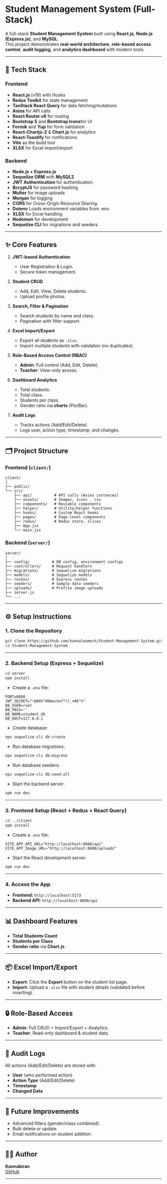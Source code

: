 # Student Management System (Full-Stack)

A full-stack **Student Management System** built using **React.js**, **Node.js (Express.js)**, and **MySQL**.  
This project demonstrates **real-world architecture**, **role-based access control**, **audit logging**, and **analytics dashboard** with modern tools.

---

## 🚀 Tech Stack

### **Frontend**
- **React.js** (v19) with Hooks
- **Redux Toolkit** for state management
- **TanStack React Query** for data fetching/mutations
- **Axios** for API calls
- **React Router v6** for routing
- **Bootstrap 5** and **Bootstrap Icons**for UI
- **Formik** and **Yup** for form validation
- **React-Chartjs-2** & **Chart.js** for analytics
- **React-Toastify** for notifications
- **Vite** as the build tool
- **XLSX** for Excel import/export

### **Backend**
- **Node.js + Express.js**
- **Sequelize ORM** with **MySQL2**
- **JWT Authentication** for authentication.
- **BcryptJS** for password hashing
- **Multer** for image uploads
- **Morgan** for logging
- **CORS**  for Cross-Origin Resource Sharing.
- **Dotenv**  Loads environment variables from .env.
- **XLSX** for Excel handling
- **Nodemon** for development
- **Sequelize CLI** for migrations and seeders

---

## ✨ Core Features
1. **JWT-based Authentication**
   - User Registration & Login.
   - Secure token management.

2. **Student CRUD**
   - Add, Edit, View, Delete students.
   - Upload profile photos.

3. **Search, Filter & Pagination**
   - Search students by name and class.
   - Pagination with filter support.

4. **Excel Import/Export**
   - Export all students as `.xlsx`.
   - Import multiple students with validation (no duplicates).

5. **Role-Based Access Control (RBAC)**
   - **Admin**: Full control (Add, Edit, Delete).
   - **Teacher**: View-only access.

6. **Dashboard Analytics**
   - Total students.
   - Total class.
   - Students per class.
   - Gender ratio via **charts** (Pie/Bar).

7. **Audit Logs**
   - Tracks actions (Add/Edit/Delete).
   - Logs user, action type, timestamp, and changes.

---

## 🗂️ Project Structure

### **Frontend (`client/`)**
```
client/
│
├── public/
└── src/
    ├── api/          # API calls (Axios instances)
    ├── assets/       # Images, icons , css
    ├── components/   # Reusable components
    ├── helper/       # Utility/helper functions
    ├── hooks/        # Custom React hooks
    ├── pages/        # Page-level components
    ├── redux/        # Redux store, slices
    ├── App.jsx
    └── main.jsx
```

### **Backend (`server/`)**
```
server/
│
├── config/          # DB config, environment configs
├── controllers/     # Request handlers
├── migrations/      # Sequelize migrations
├── models/          # Sequelize models
├── routes/          # Express routes
├── seeders/         # Sample data seeders
├── uploads/         # Profile image uploads
├── server.js
└── ...
```

---

## ⚙️ Setup Instructions

### **1. Clone the Repository**
```bash
git clone https://github.com/kannaleomech/Student-Management-System.git
cd Student-Management-System
```

---

### **2. Backend Setup (Express + Sequelize)**
```bash
cd server
npm install
```

- Create a `.env` file:
```env
PORT=8600
JWT_SECRET="!@#$%^H0mechef*()_+#$^%"
DB_USER=root
DB_PASS=''
DB_NAME=student_db
DB_HOST=127.0.0.1
```

- Create database:
```bash
npx sequelize-cli db:create
```

- Run database migrations:
```bash
npx sequelize-cli db:migrate
```

- Run database seeders:
```bash
npx sequelize-cli db:seed:all
```

- Start the backend server:
```bash
npm run dev
```
---

### **3. Frontend Setup (React + Redux + React Query)**
```bash
cd ../client
npm install
```

- Create a `.env` file:
```env
VITE_APP_API_URL="http://localhost:8600/api"
VITE_APP_Image_URL="http://localhost:8600/uploads"
```


- Start the React development server:
```bash
npm run dev
```

---

### **4. Access the App**
- **Frontend:** `http://localhost:5173`
- **Backend API:** `http://localhost:8600/api`

---

## 📊 Dashboard Features
- **Total Students Count**
- **Students per Class**
- **Gender ratio** via **Chart.js**.

---

## 📦 Excel Import/Export
- **Export:** Click the **Export** button on the student list page.
- **Import:** Upload a `.xlsx` file with student details (validated before inserting).

---

## 🔒 Role-Based Access
- **Admin**: Full CRUD + Import/Export + Analytics.
- **Teacher**: Read-only dashboard & student data.

---

## 📝 Audit Logs
All actions (Add/Edit/Delete) are stored with:
- **User** (who performed action)
- **Action Type** (Add/Edit/Delete)
- **Timestamp**
- **Changed Data**

---

## 📌 Future Improvements
- Advanced filters (gender/class combined).
- Bulk delete or update.
- Email notifications on student addition.

---

## 🧑‍💻 Author
**Kannabiran**  
[GitHub](https://github.com/kannaleomech)

---
